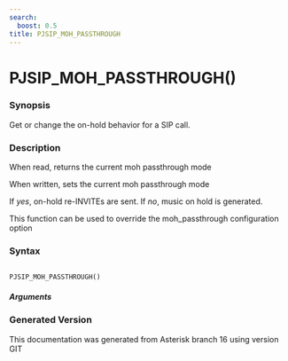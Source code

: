 ```yaml
---
search:
  boost: 0.5
title: PJSIP_MOH_PASSTHROUGH
---
```


# PJSIP_MOH_PASSTHROUGH()

### Synopsis

Get or change the on-hold behavior for a SIP call.

### Description

When read, returns the current moh passthrough mode<br>

When written, sets the current moh passthrough mode<br>

If _yes_, on-hold re-INVITEs are sent. If _no_, music on hold is generated.<br>

This function can be used to override the moh\_passthrough configuration option<br>


### Syntax


```

PJSIP_MOH_PASSTHROUGH()
```
##### Arguments


### Generated Version

This documentation was generated from Asterisk branch 16 using version GIT 
